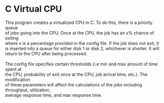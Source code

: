 # C Virtual CPU
This program creates a virtualized CPU in C. To do this, there is a priority queue <br />
of jobs going into the CPU. Once at the CPU, the job has an x% chance of exiting <br />
where x is a percentage provided in the config file. If the job does not exit, it <br />
is inserted into a queue for either disk 1 or disk 2, whichever is shorter. It will <br />
return to the CPU after being processed.
<br />
<br />
The config file specifies certain thresholds (i.e min and max amount of time spent at <br />
the CPU, probability of exit once at the CPU, job arrival time, etc.). The modification <br />
of these parameters will affect the calculations of the jobs including throughput, utilization, <br />
average response time, and max response time.
